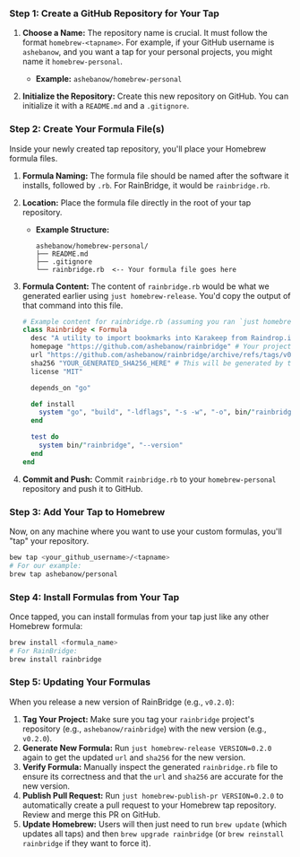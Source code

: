 ### Step 1: Create a GitHub Repository for Your Tap

1.  **Choose a Name:** The repository name is crucial. It must follow the format `homebrew-<tapname>`. For example, if your GitHub username is `ashebanow`, and you want a tap for your personal projects, you might name it `homebrew-personal`.
    *   **Example:** `ashebanow/homebrew-personal`

2.  **Initialize the Repository:** Create this new repository on GitHub. You can initialize it with a `README.md` and a `.gitignore`.

### Step 2: Create Your Formula File(s)

Inside your newly created tap repository, you'll place your Homebrew formula files.

1.  **Formula Naming:** The formula file should be named after the software it installs, followed by `.rb`. For RainBridge, it would be `rainbridge.rb`.

2.  **Location:** Place the formula file directly in the root of your tap repository.
    *   **Example Structure:**
        ```
        ashebanow/homebrew-personal/
        ├── README.md
        ├── .gitignore
        └── rainbridge.rb  <-- Your formula file goes here
        ```

3.  **Formula Content:** The content of `rainbridge.rb` would be what we generated earlier using `just homebrew-release`. You'd copy the output of that command into this file.

    ```ruby
    # Example content for rainbridge.rb (assuming you ran `just homebrew-release VERSION=0.1.0`)
    class Rainbridge < Formula
      desc "A utility to import bookmarks into Karakeep from Raindrop.io"
      homepage "https://github.com/ashebanow/rainbridge" # Your project's repo
      url "https://github.com/ashebanow/rainbridge/archive/refs/tags/v0.1.0.tar.gz"
      sha256 "YOUR_GENERATED_SHA256_HERE" # This will be generated by the script
      license "MIT"

      depends_on "go"

      def install
        system "go", "build", "-ldflags", "-s -w", "-o", bin/"rainbridge", "./cmd/rainbridge"
      end

      test do
        system bin/"rainbridge", "--version"
      end
    end
    ```

4.  **Commit and Push:** Commit `rainbridge.rb` to your `homebrew-personal` repository and push it to GitHub.

### Step 3: Add Your Tap to Homebrew

Now, on any machine where you want to use your custom formulas, you'll "tap" your repository.

```bash
bew tap <your_github_username>/<tapname>
# For our example:
brew tap ashebanow/personal
```

### Step 4: Install Formulas from Your Tap

Once tapped, you can install formulas from your tap just like any other Homebrew formula:

```bash
brew install <formula_name>
# For RainBridge:
brew install rainbridge
```

### Step 5: Updating Your Formulas

When you release a new version of RainBridge (e.g., `v0.2.0`):

1.  **Tag Your Project:** Make sure you tag your `rainbridge` project's repository (e.g., `ashebanow/rainbridge`) with the new version (e.g., `v0.2.0`).
2.  **Generate New Formula:** Run `just homebrew-release VERSION=0.2.0` again to get the updated `url` and `sha256` for the new version.
3.  **Verify Formula:** Manually inspect the generated `rainbridge.rb` file to ensure its correctness and that the `url` and `sha256` are accurate for the new version.
4.  **Publish Pull Request:** Run `just homebrew-publish-pr VERSION=0.2.0` to automatically create a pull request to your Homebrew tap repository. Review and merge this PR on GitHub.
5.  **Update Homebrew:** Users will then just need to run `brew update` (which updates all taps) and then `brew upgrade rainbridge` (or `brew reinstall rainbridge` if they want to force it).
